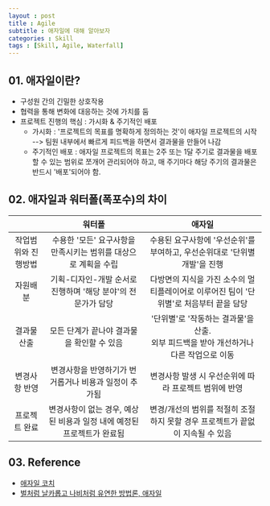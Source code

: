 ```yaml
---
layout : post
title : Agile
subtitle : 애자일에 대해 알아보자
categories : Skill
tags : [Skill, Agile, Waterfall]
---
```


## 01. 애자일이란?
- 구성원 간의 긴밀한 상호작용
- 협력을 통해 변화에 대응하는 것에 가치를 둠
- 프로젝트 진행의 핵심 : 가시화 & 주기적인 배포
  - 가시화 : '프로젝트의 목표를 명확하게 정의하는 것'이 애자일 프로젝트의 시작 --> 팀원 내부에서 빠르게 피드백을 하면서 결과물을 만들어 나감
  - 주기적인 배포 : 애자일 프로젝트의 목표는 2주 또는 1달 주기로 결과물을 배포할 수 있는 범위로 쪼개어 관리되어야 하고, 매 주기마다 해당 주기의 결과물은 반드시 '배포'되어야 함.

## 02. 애자일과 워터폴(폭포수)의 차이

|                     |                                 워터폴                                 |                                          애자일                                          |
|:-------------------:|:----------------------------------------------------------------------:|:----------------------------------------------------------------------------------------:|
| 작업범위와 진행방법 |     수용한 '모든' 요구사항을 만족시키는 범위를 대상으로 계획을 수립    |        수용된 요구사항에 '우선순위'를 부여하고, 우선순위대로 '단위별 개발'을 진행        |
|       자원배분      |      기획-디자인-개발 순서로 진행하며 '해당 분야'의 전문가가 담당      |  다방면의 지식을 가진 소수의 멀티플레이어로 이루어진 팀이 '단위별'로 처음부터 끝을 담당  |
|     결과물 산출     |               모든 단계가 끝나야 결과물을 확인할 수 있음               | '단위별'로 '작동하는 결과물'을 산출.<br>외부 피드백을 받아 개선하거나 다른 작업으로 이동 |
|    변경사항 반영    |          변경사항을 반영하기가 번거롭거나 비용과 일정이 추가됨         |                   변경사항 발생 시 우선순위에 따라 프로젝트 범위에 반영                  |
|    프로젝트 완료    | 변경사항이 없는 경우, 예상된 비용과 일정 내에 예정된 프로젝트가 완료됨 |       변경/개선의 범위를 적절히 조절하지 못할 경우 프로젝트가 끝없이 지속될 수 있음      |

## 03. Reference

- [애자일 코치](https://www.atlassian.com/ko/agile)
- [벌처럼 날카롭고 나비처럼 유연한 방법론, 애자일](https://yozm.wishket.com/magazine/detail/591/)